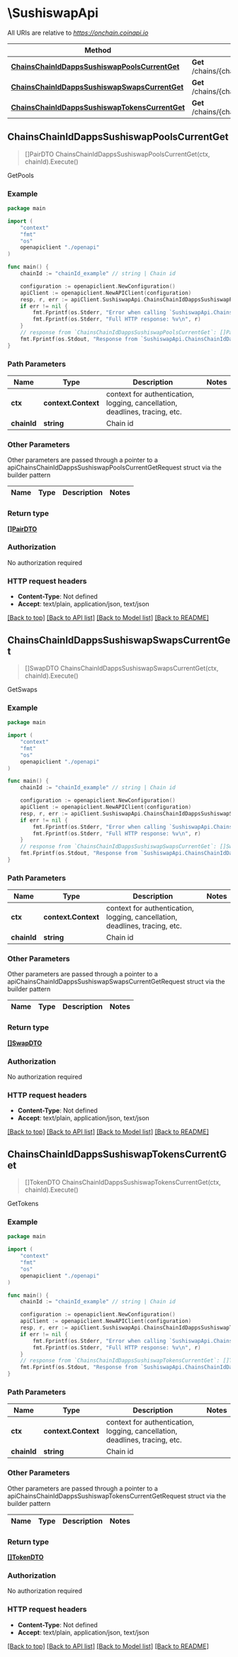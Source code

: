 # \SushiswapApi

All URIs are relative to *https://onchain.coinapi.io*

Method | HTTP request | Description
------------- | ------------- | -------------
[**ChainsChainIdDappsSushiswapPoolsCurrentGet**](SushiswapApi.md#ChainsChainIdDappsSushiswapPoolsCurrentGet) | **Get** /chains/{chain_id}/dapps/sushiswap/pools/current | GetPools
[**ChainsChainIdDappsSushiswapSwapsCurrentGet**](SushiswapApi.md#ChainsChainIdDappsSushiswapSwapsCurrentGet) | **Get** /chains/{chain_id}/dapps/sushiswap/swaps/current | GetSwaps
[**ChainsChainIdDappsSushiswapTokensCurrentGet**](SushiswapApi.md#ChainsChainIdDappsSushiswapTokensCurrentGet) | **Get** /chains/{chain_id}/dapps/sushiswap/tokens/current | GetTokens



## ChainsChainIdDappsSushiswapPoolsCurrentGet

> []PairDTO ChainsChainIdDappsSushiswapPoolsCurrentGet(ctx, chainId).Execute()

GetPools



### Example

```go
package main

import (
    "context"
    "fmt"
    "os"
    openapiclient "./openapi"
)

func main() {
    chainId := "chainId_example" // string | Chain id

    configuration := openapiclient.NewConfiguration()
    apiClient := openapiclient.NewAPIClient(configuration)
    resp, r, err := apiClient.SushiswapApi.ChainsChainIdDappsSushiswapPoolsCurrentGet(context.Background(), chainId).Execute()
    if err != nil {
        fmt.Fprintf(os.Stderr, "Error when calling `SushiswapApi.ChainsChainIdDappsSushiswapPoolsCurrentGet``: %v\n", err)
        fmt.Fprintf(os.Stderr, "Full HTTP response: %v\n", r)
    }
    // response from `ChainsChainIdDappsSushiswapPoolsCurrentGet`: []PairDTO
    fmt.Fprintf(os.Stdout, "Response from `SushiswapApi.ChainsChainIdDappsSushiswapPoolsCurrentGet`: %v\n", resp)
}
```

### Path Parameters


Name | Type | Description  | Notes
------------- | ------------- | ------------- | -------------
**ctx** | **context.Context** | context for authentication, logging, cancellation, deadlines, tracing, etc.
**chainId** | **string** | Chain id | 

### Other Parameters

Other parameters are passed through a pointer to a apiChainsChainIdDappsSushiswapPoolsCurrentGetRequest struct via the builder pattern


Name | Type | Description  | Notes
------------- | ------------- | ------------- | -------------


### Return type

[**[]PairDTO**](PairDTO.md)

### Authorization

No authorization required

### HTTP request headers

- **Content-Type**: Not defined
- **Accept**: text/plain, application/json, text/json

[[Back to top]](#) [[Back to API list]](../README.md#documentation-for-api-endpoints)
[[Back to Model list]](../README.md#documentation-for-models)
[[Back to README]](../README.md)


## ChainsChainIdDappsSushiswapSwapsCurrentGet

> []SwapDTO ChainsChainIdDappsSushiswapSwapsCurrentGet(ctx, chainId).Execute()

GetSwaps

### Example

```go
package main

import (
    "context"
    "fmt"
    "os"
    openapiclient "./openapi"
)

func main() {
    chainId := "chainId_example" // string | Chain id

    configuration := openapiclient.NewConfiguration()
    apiClient := openapiclient.NewAPIClient(configuration)
    resp, r, err := apiClient.SushiswapApi.ChainsChainIdDappsSushiswapSwapsCurrentGet(context.Background(), chainId).Execute()
    if err != nil {
        fmt.Fprintf(os.Stderr, "Error when calling `SushiswapApi.ChainsChainIdDappsSushiswapSwapsCurrentGet``: %v\n", err)
        fmt.Fprintf(os.Stderr, "Full HTTP response: %v\n", r)
    }
    // response from `ChainsChainIdDappsSushiswapSwapsCurrentGet`: []SwapDTO
    fmt.Fprintf(os.Stdout, "Response from `SushiswapApi.ChainsChainIdDappsSushiswapSwapsCurrentGet`: %v\n", resp)
}
```

### Path Parameters


Name | Type | Description  | Notes
------------- | ------------- | ------------- | -------------
**ctx** | **context.Context** | context for authentication, logging, cancellation, deadlines, tracing, etc.
**chainId** | **string** | Chain id | 

### Other Parameters

Other parameters are passed through a pointer to a apiChainsChainIdDappsSushiswapSwapsCurrentGetRequest struct via the builder pattern


Name | Type | Description  | Notes
------------- | ------------- | ------------- | -------------


### Return type

[**[]SwapDTO**](SwapDTO.md)

### Authorization

No authorization required

### HTTP request headers

- **Content-Type**: Not defined
- **Accept**: text/plain, application/json, text/json

[[Back to top]](#) [[Back to API list]](../README.md#documentation-for-api-endpoints)
[[Back to Model list]](../README.md#documentation-for-models)
[[Back to README]](../README.md)


## ChainsChainIdDappsSushiswapTokensCurrentGet

> []TokenDTO ChainsChainIdDappsSushiswapTokensCurrentGet(ctx, chainId).Execute()

GetTokens

### Example

```go
package main

import (
    "context"
    "fmt"
    "os"
    openapiclient "./openapi"
)

func main() {
    chainId := "chainId_example" // string | Chain id

    configuration := openapiclient.NewConfiguration()
    apiClient := openapiclient.NewAPIClient(configuration)
    resp, r, err := apiClient.SushiswapApi.ChainsChainIdDappsSushiswapTokensCurrentGet(context.Background(), chainId).Execute()
    if err != nil {
        fmt.Fprintf(os.Stderr, "Error when calling `SushiswapApi.ChainsChainIdDappsSushiswapTokensCurrentGet``: %v\n", err)
        fmt.Fprintf(os.Stderr, "Full HTTP response: %v\n", r)
    }
    // response from `ChainsChainIdDappsSushiswapTokensCurrentGet`: []TokenDTO
    fmt.Fprintf(os.Stdout, "Response from `SushiswapApi.ChainsChainIdDappsSushiswapTokensCurrentGet`: %v\n", resp)
}
```

### Path Parameters


Name | Type | Description  | Notes
------------- | ------------- | ------------- | -------------
**ctx** | **context.Context** | context for authentication, logging, cancellation, deadlines, tracing, etc.
**chainId** | **string** | Chain id | 

### Other Parameters

Other parameters are passed through a pointer to a apiChainsChainIdDappsSushiswapTokensCurrentGetRequest struct via the builder pattern


Name | Type | Description  | Notes
------------- | ------------- | ------------- | -------------


### Return type

[**[]TokenDTO**](TokenDTO.md)

### Authorization

No authorization required

### HTTP request headers

- **Content-Type**: Not defined
- **Accept**: text/plain, application/json, text/json

[[Back to top]](#) [[Back to API list]](../README.md#documentation-for-api-endpoints)
[[Back to Model list]](../README.md#documentation-for-models)
[[Back to README]](../README.md)

